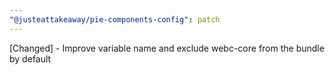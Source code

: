 ```yaml
---
"@justeattakeaway/pie-components-config": patch
---
```


[Changed] - Improve variable name and exclude webc-core from the bundle by default
